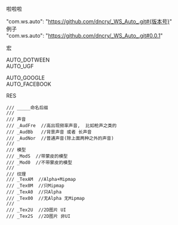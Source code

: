 啦啦啦

"com.ws.auto": "https://github.com/dncry/_WS_Auto_.git#{版本号}"  
例子  
"com.ws.auto": "https://github.com/dncry/_WS_Auto_.git#0.0.1"

宏  

AUTO_DOTWEEN  
AUTO_UGF  

AUTO_GOOGLE  
AUTO_FACEBOOK  


RES

    /// _____命名后缀
    /// 
    /// 声音
    /// _AudFre  //高出现频率声音,  比如枪声之类的
    /// _AudBb   //背景声音 或者 长声音
    /// _AudNor  //普通声音(除上面两种之外的声音)
    ///
    /// 模型
    /// _ModS  //带蒙皮的模型
    /// _Mod0  //不带蒙皮的模型
    ///
    /// 纹理
    /// _TexAM  //Alpha+Mipmap 
    /// _Tex0M  //只Mipmap
    /// _TexA0  //只Alpha
    /// _Tex00  //无Alpha 无Mipmap
    /// 
    /// _Tex2U  //2D图片 UI 
    /// _Tex2S  //2D图片 非UI

